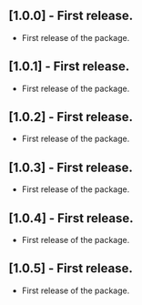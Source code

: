 ## [1.0.0] - First release.

* First release of the package.

## [1.0.1] - First release.

* First release of the package.

## [1.0.2] - First release.

* First release of the package.

## [1.0.3] - First release.

* First release of the package.

## [1.0.4] - First release.

* First release of the package.

## [1.0.5] - First release.

* First release of the package.
